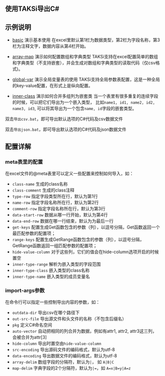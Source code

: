 ## 使用TAKSi导出C#


## 示例说明

* [basic](basic) 演示基本使用
    在excel里默认第1栏为数据类型，第2栏为字段名称，第3栏为注释文字，数据内容从第4栏开始。
    
* [array-map](array-map) 演示如何配置数组和字典类型
    TAKSi支持在excel配置简单的数组和字典类型（不支持嵌套），并会生成对数组和字典类型的读取代码（仅csv格式)。
    
* [global-var](global-var) 演示全局变量表的使用
    TAKSi支持全局参数表配置，这是一种全局的key-value配置，在形式上是纵向配置。
    
* [inner-class](inner-class) 演示如何合并多组列为嵌套类
    当一个表里有很多重复的连续字段的时候，可以把它们导出为一个嵌入类型，
    比如`name1, id1, name2, id2, name3, id3`, 可以将其导出为一个包含`name, id`字段的嵌套类型。
    
    
双击`导出csv.bat`，即可导出默认选项的C#代码及csv数据文件

双击`导出json.bat`，即可导出默认选项的C#代码及json数据文件


## 配置详解


### meta表里的配置

在excel文件的@meta表里可以定义一些配置来控制如何导入，如：

* `class-name`  生成的class名称	
* `class-comment`   生成的class注释
* `type-row` 指定字段类型所在行，默认为第1行
* `name-row` 指定字段名称所在行，默认为第2行
* `comment-row` 指定字段名称所在行，默认为第3行
* `data-start-row` 数据从哪一行开始，默认为第4行
* `data-end-row` 数据在哪一行结束，默认为为最后一行
* `get-keys` 配置生成Get函数包含的参数（列），以逗号分隔，Get函数返回一个最匹配参数的配置项；
* `range-keys`  配置生成GetRange函数包含的参数（列），以逗号分隔，GetRange函数返回一组匹配参数的配置项；
* `hide-value-column` 对于这些列，它们的值会在hide-column选项开启的时候置空
* `inner-type-range`  解析为嵌入类型的字段范围
* `inner-type-class` 嵌入类型的class名称
* `inner-type-name` 嵌入类型的成员变量名

### import-args参数

在命令行可以指定一些控制导出内容的参数，如：

* `outdata-dir` 导出csv在哪个路径下
* `out-src-file` 导出源文件和头文件的名称（不包含后缀名）
* `pkg` 定义C#命名空间
* `auto-vector` 自动把相同的列合并为数据，例如有attr1, attr2, attr3这三列，会被合并为attr[3]
* `hide-column` 导出时置空由`hide-value-column`
* `src-encoding` 导出源码文件的编码格式，默认为utf-8
* `data-encoding` 导出数据文件的编码格式，默认为utf-8
* `array-delim` 数组字段的分隔符，默认为`|`， 如 `A|B|C`
* `map-delim` 字典字段的2个分隔符，默认为`|=`，如 `A=x|B=y|A=z` 
